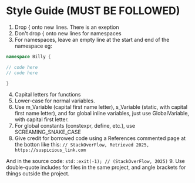 # Style Guide (MUST BE FOLLOWED)

1. Drop { onto new lines. There is an exeption
2. Don't drop { onto new lines for namespaces
3. For namespaces, leave an empty line at the start and end of the namespace eg:
```cpp
namespace Billy {

// code here
// code here

}
```
4. Capital letters for functions
5. Lower-case for normal variables.
6. Use m_Variable (capital first name letter), s_Variable (static, with capital first name letter), and for global inline variables, just use GlobalVariable, with capital first letter.
7. For global constants (constexpr, define, etc.), use SCREAMING_SNAKE_CASE
8. Give credit for borrowed code using a References commented page at the botton like this:
`// StackOverFlow, Retrieved 2025, https://suspicious_link.com`

And in the source code: `std::exit(-1); // (StackOverFlow, 2025)`
9. Use double-quote includes for files in the same project, and angle brackets for things outside the project.